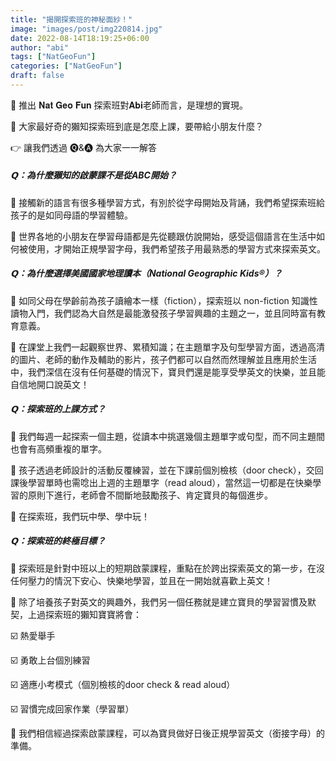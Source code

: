 ```yaml
---
title: "揭開探索班的神秘面紗！"
image: "images/post/img220814.jpg"
date: 2022-08-14T18:19:25+06:00
author: "abi"
tags: ["NatGeoFun"]
categories: ["NatGeoFun"]
draft: false
---
```


🧸 推出 𝐍𝐚𝐭 𝐆𝐞𝐨 𝐅𝐮𝐧 探索班對𝐀𝐛𝐢老師而言，是理想的實現。

🧐 大家最好奇的獺知探索班到底是怎麼上課，要帶給小朋友什麼？

👉 讓我們透過 🅠&🅐 為大家一一解答

##### 𝗤：為什麼獺知的啟蒙課不是從ABC開始？

🔸 接觸新的語言有很多種學習方式，有別於從字母開始及背誦，我們希望探索班給孩子的是如同母語的學習體驗。

🔹 世界各地的小朋友在學習母語都是先從聽跟仿說開始，感受這個語言在生活中如何被使用，才開始正規學習字母，我們希望孩子用最熟悉的學習方式來探索英文。

##### 𝗤：為什麼選擇美國國家地理讀本（National Geographic Kids®）？

🔸 如同父母在學齡前為孩子讀繪本一樣（fiction），探索班以 non-fiction 知識性讀物入門，我們認為大自然是最能激發孩子學習興趣的主題之一，並且同時富有教育意義。

🔹 在課堂上我們一起觀察世界、累積知識；在主題單字及句型學習方面，透過高清的圖片、老師的動作及輔助的影片，孩子們都可以自然而然理解並且應用於生活中，我們深信在沒有任何基礎的情況下，寶貝們還是能享受學英文的快樂，並且能自信地開口說英文！

##### 𝗤：探索班的上課方式？

🔸 我們每週一起探索一個主題，從讀本中挑選幾個主題單字或句型，而不同主題間也會有高頻重複的單字。

🔹 孩子透過老師設計的活動反覆練習，並在下課前個別檢核（door check），交回課後學習單時也需唸出上週的主題單字（read aloud），當然這一切都是在快樂學習的原則下進行，老師會不間斷地鼓勵孩子、肯定寶貝的每個進步。

🔸 在探索班，我們玩中學、學中玩！

##### 𝗤：探索班的終極目標？

🔸 探索班是針對中班以上的短期啟蒙課程，重點在於跨出探索英文的第一步，在沒任何壓力的情況下安心、快樂地學習，並且在一開始就喜歡上英文！

🔹 除了培養孩子對英文的興趣外，我們另一個任務就是建立寶貝的學習習慣及默契，上過探索班的獺知寶寶將會：

☑️ 熱愛舉手

☑️ 勇敢上台個別練習

☑️ 適應小考模式（個別檢核的door check & read aloud）

☑️ 習慣完成回家作業（學習單）

🙌 我們相信經過探索啟蒙課程，可以為寶貝做好日後正規學習英文（銜接字母）的準備。